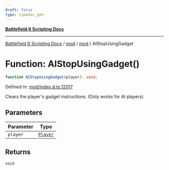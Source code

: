 ```yaml
---
draft: false
type: typedoc_gen
---
```


[**Battlefield 6 Scripting Docs**](../../../_index.md)

***

[Battlefield 6 Scripting Docs](../../../_index.md) / [mod](../../_index.md) / [mod](../_index.md) / AIStopUsingGadget

# Function: AIStopUsingGadget()

```ts
function AIStopUsingGadget(player): void;
```

Defined in: [mod/index.d.ts:12017](https://github.com/battlefield-portal-community/portal-docs/blob/6d87e21c5922a3efb03c634dbe98e5fe6e797672/generators/santiago/mod/index.d.ts#L12017)

Clears the player's gadget instructions. (Only works for AI players)

## Parameters

| Parameter | Type |
| ------ | ------ |
| `player` | [`Player`](../Player/_index.md) |

## Returns

`void`
